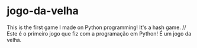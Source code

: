 # jogo-da-velha
This is the first game I made on Python programming! It's a hash game. // Este é o primeiro jogo que fiz com a programação em Python! É um jogo da velha.
